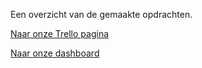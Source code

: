 Een overzicht van de gemaakte opdrachten.

[Naar onze Trello pagina](https://trello.com/b/xllHJlkt/duurzaamhuis-colin-en-thijn)

[Naar onze dashboard](https://31761.hosts1.ma-cloud.nl/DuurzaamHuis/index.html)

